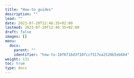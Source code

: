 ```yaml
---
title: "How-to guides"
description: ""
lead: ""
date: 2023-07-20T12:46:35+02:00
lastmod: 2023-07-20T12:46:35+02:00
draft: false
images: []
menu:
  docs:
    parent: ""
    identifier: "how-to-10f6f16d3f10fccf517ea2528b5eb684"
weight: 131
toc: true
type: docs
---
```

